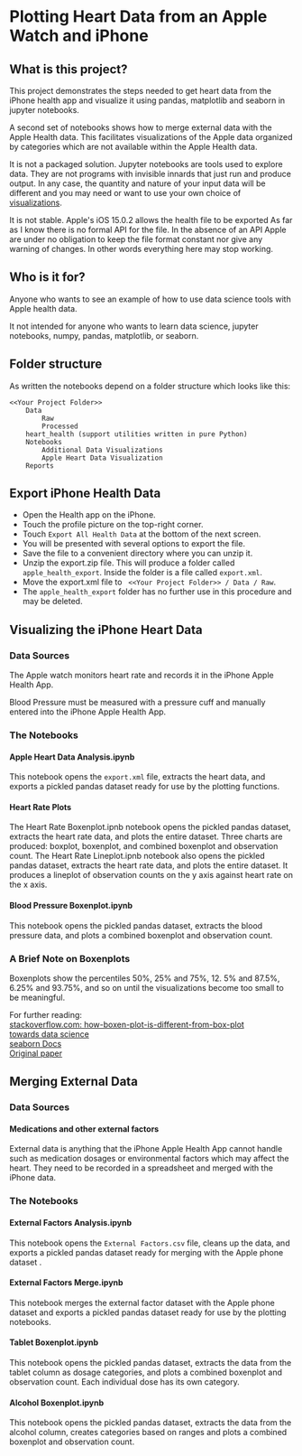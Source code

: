 # Plotting Heart Data from an Apple Watch and iPhone
## What is this project?
This project demonstrates the steps needed to get heart data from the iPhone health app and visualize it using 
pandas, matplotlib and seaborn in jupyter notebooks. 

A second set of notebooks shows how to merge external data with the Apple Health data. This facilitates visualizations of the Apple data organized by categories which are not available within the Apple Health data.

It is not a packaged solution. Jupyter notebooks are tools used to explore data. They are not programs with invisible innards that just run and produce output. In any case, the quantity and nature of your input data will be different and you may need or want to use your own choice of [visualizations](https://seaborn.pydata.org/examples/index.html).

It is not stable. Apple's iOS 15.0.2 allows the health file to be exported As far as I know there is no formal API for the file. In the absence of an API Apple are under no obligation to keep the file format constant nor give any warning of changes. In other words everything here may stop working. 

## Who is it for?
Anyone who wants to see an example of how to use data science tools with Apple health data.

It not intended for anyone who wants to learn data science, jupyter notebooks, numpy, pandas, matplotlib, or seaborn.

## Folder structure
As written the notebooks depend on a folder structure which looks like this:
```
<<Your Project Folder>>
    Data
        Raw
        Processed
    heart_health (support utilities written in pure Python)
    Notebooks
        Additional Data Visualizations
        Apple Heart Data Visualization
    Reports
```

## Export iPhone Health Data
- Open the Health app on the iPhone. 
- Touch the profile picture on the top-right corner. 
- Touch `Export All Health Data` at the bottom of the next screen.
- You will be presented with several options to export the file.
- Save the file to a convenient directory where you can unzip it.
- Unzip the export.zip file. This will produce a folder called `apple_health_export`. Inside the folder is a file called `export.xml`. 
- Move the export.xml file to ` <<Your Project Folder>> / Data / Raw`.
- The `apple_health_export` folder has no further use in this procedure and may be deleted.


## Visualizing the iPhone Heart Data
### Data Sources
The Apple watch monitors heart rate and records it in the iPhone Apple Health App.

Blood Pressure must be measured with a pressure cuff and manually entered into the iPhone Apple Health App.

### The Notebooks
#### Apple Heart Data Analysis.ipynb
This notebook opens the `export.xml` file, extracts the heart data, and exports a pickled pandas dataset ready for 
use by the plotting functions.
#### Heart Rate Plots
The Heart Rate Boxenplot.ipnb notebook opens the pickled pandas dataset, extracts the heart rate data, and plots the entire dataset. Three charts are produced: boxplot, boxenplot, and combined boxenplot and observation count.
The Heart Rate Lineplot.ipnb notebook also opens the pickled pandas dataset, extracts the heart rate data, and plots the entire dataset. It produces a lineplot of observation counts on the y axis against heart rate on the x axis.
#### Blood Pressure Boxenplot.ipynb
This notebook opens the pickled pandas dataset, extracts the blood pressure data, and plots a combined boxenplot and observation count.

### A Brief Note on Boxenplots
Boxenplots show the percentiles 50%, 25% and 75%, 12. 5% and 87.5%, 6.25% 
and 93.75%, and so on until the visualizations become too small to be meaningful.

For further reading: <br />
[stackoverflow.com: how-boxen-plot-is-different-from-box-plot](https://stackoverflow.com/questions/52403381/how-boxen-plot-is-different-from-box-plot/65894078#65894078) <br />
[towards data science](https://towardsdatascience.com/letter-value-plot-the-easy-to-understand-boxplot-for-large-datasets-12d6c1279c97) <br />
[seaborn Docs](https://seaborn.pydata.org/generated/seaborn.boxenplot.html) <br />
[Original paper](https://vita.had.co.nz/papers/letter-value-plot.html) <br />

## Merging External Data
### Data Sources
#### Medications and other external factors
External data is anything that the iPhone Apple Health App cannot handle such as medication dosages or environmental factors which may affect the heart. They need to be recorded in a spreadsheet and merged with the iPhone data.

### The Notebooks
#### External Factors Analysis.ipynb
This notebook opens the `External Factors.csv` file, cleans up the data, and exports a pickled pandas dataset ready 
for merging with the Apple phone dataset .
#### External Factors Merge.ipynb
This notebook merges the external factor dataset with the Apple phone dataset and exports a pickled pandas dataset ready for use by the plotting notebooks.
#### Tablet Boxenplot.ipynb
This notebook opens the pickled pandas dataset, extracts the data from the tablet column as dosage categories, and 
plots a combined boxenplot and observation count. Each individual dose has its own category.
#### Alcohol Boxenplot.ipynb
This notebook opens the pickled pandas dataset, extracts the data from the alcohol column, creates categories based on ranges and plots a combined boxenplot and observation count.